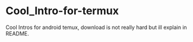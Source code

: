 # Cool_Intro-for-termux
Cool Intros for android temux, download is not really hard but ill explain in README.
